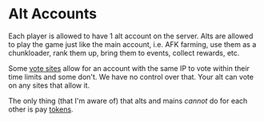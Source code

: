 # Alt Accounts

Each player is allowed to have 1 alt account on the server. Alts are allowed to play the game just like the main account, i.e. AFK farming, use them as a chunkloader, rank them up, bring them to events, collect rewards, etc.

Some [vote sites](../voting.md) allow for an account with the same IP to vote within their time limits and some don't. We have no control over that. Your alt can vote on any sites that allow it.

The only thing (that I'm aware of) that alts and mains _cannot_ do for each other is pay [tokens](../../economy/tokens-and-token-shop/).
